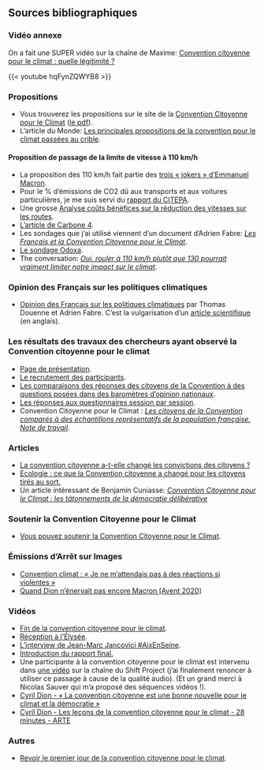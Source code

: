 ## Sources bibliographiques

### Vidéo annexe

On a fait une SUPER vidéo sur la chaîne de Maxime: [Convention citoyenne pour le climat : quelle légitimité ?](https://www.youtube.com/watch?v=hqFynZQWYB8&feature=youtu.be)

{{< youtube hqFynZQWYB8 >}}

### Propositions

- Vous trouverez les propositions sur le site de la [Convention Citoyenne pour le Climat](https://propositions.conventioncitoyennepourleclimat.fr/) ([le pdf](https://propositions.conventioncitoyennepourleclimat.fr/pdf/ccc-rapport-final.pdf)).
- L’article du Monde: [Les principales propositions de la convention pour le climat passées au crible](https://www.lemonde.fr/les-decodeurs/article/2020/07/13/transport-logement-alimentation-les-principales-propositions-de-la-convention-pour-le-climat-passees-au-crible_6046071_4355770.html).

#### Proposition de passage de la limite de vitesse à 110 km/h

- La proposition des 110 km/h fait partie des [trois « jokers » d’Emmanuel Macron](https://www.youtube.com/watch?v=gK26ubhbk_E).
- Pour le % d’émissions de CO2 dû aux transports et aux voitures particulières, je me suis servi du [rapport du CITEPA](https://www.citepa.org/wp-content/uploads/Citepa_Rapport-Secten_ed2020_v1_09072020.pdf).
- Une grosse [Analyse coûts bénéfices sur la réduction des vitesses sur les routes](https://www.ecologie.gouv.fr/sites/default/files/Th%C3%A9ma%20-%20R%C3%A9duction%20des%20vitesses%20sur%20les%20routes.pdf).
- [L’article de Carbone 4](http://www.carbone4.com/decryptage-110-kmh-autoroute/?fbclid=IwAR3maQfPD12D-4zGduKSz8me8VBQ9IyHtFQRdIy4P74GWSaNtwGQqID8qkE).
- Les sondages que j’ai utilisé viennent d’un document d’Adrien Fabre: [_Les Français et la Convention Citoyenne pour le Climat_](http://adrien-fabre.com/Documents/Les%20Fran%C3%A7ais%20et%20la%20CCC.pdf?fbclid=IwAR0wFfd4Q3fNVadSH9AbB1d7sopU14SaFZNtccAUh2WeHB23f21bgH5Shcc).
- [Le sondage Odoxa](http://www.odoxa.fr/sondage/mesures-de-convention-citoyenne-seduisent-francais-a-lexception-notable-110-km-h/).
- The conversation: _[Oui, rouler à 110 km/h plutôt que 130 pourrait vraiment limiter notre impact sur le climat](https://theconversation.com/oui-rouler-a-110-km-h-plutot-que-130-pourrait-vraiment-limiter-notre-impact-sur-le-climat-144605)_.

### Opinion des Français sur les politiques climatiques

- [Opinion des Français sur les politiques climatiques](http://www.cepremap.fr/depot/2019/11/docweb1906.pdf) par Thomas Douenne et Adrien Fabre. C’est la vulgarisation d’un [article scientifique](https://sci-hub.se/https://www.sciencedirect.com/science/article/abs/pii/S0921800919310705) (en anglais).

### Les résultats des travaux des chercheurs ayant observé la Convention citoyenne pour le climat

- [Page de présentation](https://www.participation-et-democratie.fr/donnees-de-recherche-sur-la-convention-citoyenne-pour-le-climat).
- [Le recrutement des participants](https://www.participation-et-democratie.fr/le-recrutement-et-les-caracteristiques-sociodemographiques-des-150-citoyens-de-la-convention).
- [Les comparaisons des réponses des citoyens de la Convention à des questions posées dans des baromètres d’opinion nationaux](https://www.participation-et-democratie.fr/comparaison-des-reponses-des-citoyens-de-la-convention-citoyenne-pour-le-climat-a-des-questions).
- [Les réponses aux questionnaires session par session](https://www.participation-et-democratie.fr/donnees-de-recherche-sur-la-convention-citoyenne-pour-le-climat-par-session).
- Convention Citoyenne pour le Climat : _[Les citoyens de la Convention comparés à des échantillons représentatifs de la population française. Note de travail](https://halshs.archives-ouvertes.fr/halshs-02919695/document)_.

### Articles

- [La convention citoyenne a-t-elle changé les convictions des citoyens ?](https://www.20minutes.fr/planete/2714551-20200209-climat-convention-citoyenne-change-convictions-150-membres)  
- [Ecologie : ce que la Convention citoyenne a changé pour les citoyens tirés au sort.](https://www.francetvinfo.fr/monde/environnement/convention-citoyenne-sur-le-climat/ecologie-ce-que-la-convention-citoyenne-a-change-pour-les-citoyens-tires-au-sort_4082349.html)
- Un article intéressant de Benjamin Cuniasse: _[Convention Citoyenne pour le Climat : les tâtonnements de la démocratie délibérative](https://documentcloud.adobe.com/link/track?uri=urn%3Aaaid%3Ascds%3AUS%3Ab52eeddc-3b23-47bd-8a2d-e17b6577281d)_

### Soutenir la Convention Citoyenne pour le Climat

- [Vous pouvez soutenir la Convention Citoyenne pour le Climat](https://soutenonslaconvention.fr/).

### Émissions d’Arrêt sur Images

- [Convention climat : « Je ne m’attendais pas à des réactions si violentes »](https://www.arretsurimages.net/emissions/arret-sur-images/convention-climat-je-ne-mattendais-pas-a-des-reactions-si-violentes)  
- [Quand Dion n’énervait pas encore Macron \[Avent 2020\]](https://www.arretsurimages.net/emissions/arret-sur-images/cyril-dion-et-le-climat-je-suis-la-pour-claquer-la-porte-si-necessaire)

### Vidéos

- [Fin de la convention citoyenne pour le climat](https://www.youtube.com/watch?t=9118&v=EIw_nzy-doA&feature=youtu.be).
- [Réception à l’Élysée](https://www.youtube.com/watch?t=705&v=KTla0F1nCMg&feature=youtu.be).
- [L’interview de Jean-Marc Jancovici #AixEnSeine](https://www.youtube.com/watch?v=ZsMSF0l9kyM).
- [Introduction du rapport final.](https://www.youtube.com/watch?t=6841&v=EIw_nzy-doA&feature=youtu.be)
- Une participante à la convention citoyenne pour le climat est intervenu dans [une vidéo](https://www.youtube.com/watch?v=5SKD7xSDa0s&feature=youtu.be&t=6213) sur la chaîne du Shift Project (j’ai finalement renoncer à utiliser ce passage à cause de la qualité audio).
(Et un grand merci à Nicolas Sauver qui m’a proposé des séquences vidéos !).
- [Cyril Dion - « La convention citoyenne est une bonne nouvelle pour le climat et la démocratie »](https://www.youtube.com/watch?t=21&v=NVoBc29RvNM&feature=youtu.be)
- [Cyril Dion - Les leçons de la convention citoyenne pour le climat - 28 minutes - ARTE](https://www.youtube.com/watch?t=123&v=5GherUk01o0&feature=youtu.be)

### Autres

- [Revoir le premier jour de la convention citoyenne pour le climat](https://www.youtube.com/watch?v=SIyoEGizt8M&feature=youtu.be&t=3022).
